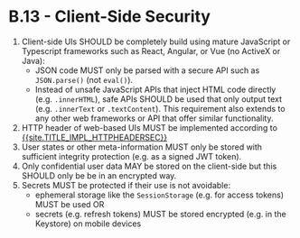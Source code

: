 # B.13 - Client-Side Security

1. Client-side UIs SHOULD be completely build using mature JavaScript or Typescript frameworks such as React, Angular, or Vue (no ActiveX or Java):
    - JSON code MUST only be parsed with a secure API such as `JSON.parse()` (not `eval()`).
    - Instead of unsafe JavaScript APIs that inject HTML code directly (e.g. `.innerHTML`), safe APIs SHOULD be used that only output text (e.g. `.innerText` or `.textContent`). This requirement also extends to any other web frameworks or API that offer similar functionality.
3. HTTP header of web-based UIs MUST be implemented according to [{{site.TITLE_IMPL_HTTPHEADERSEC}}]({{site.URL_IMPL_HTTPHEADERSEC}})
4. User states or other meta-information MUST only be stored with sufficient integrity protection (e.g. as a signed JWT token).
5. Only confidential user data MAY be stored on the client-side but this SHOULD only be be in an encrypted way.
6. Secrets MUST be protected if their use is not avoidable:
    - ephemeral storage like the `SessionStorage` (e.g. for access tokens) MUST be used OR
    - secrets (e.g. refresh tokens) MUST be stored encrypted (e.g. in the Keystore) on mobile devices
